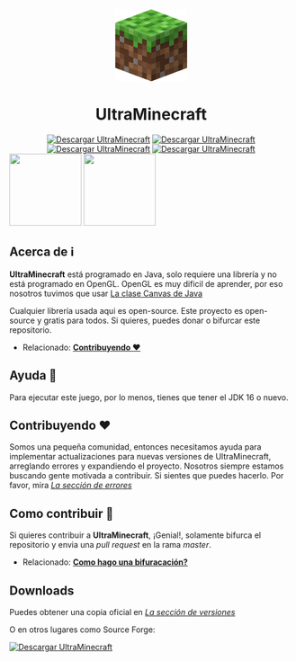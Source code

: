 <div align="center">
	<img src="https://github.com/CiroDOS/UltraMinecraft/blob/master/.github/assets/images/ultraminecraft_icon.png?raw=true" alt="" height="128" width="128" />
	<h1>UltraMinecraft</h1>
</div>

<div align="center">
	<a href="https://sourceforge.net/projects/ultraminecraft/files/latest/download"><img alt="Descargar UltraMinecraft" src="https://img.shields.io/sourceforge/dm/ultraminecraft.svg" /></a>
	<a href="https://sourceforge.net/projects/ultraminecraft/files/latest/download"><img alt="Descargar UltraMinecraft" src="https://img.shields.io/sourceforge/dw/ultraminecraft.svg" /></a>
	<a href="https://sourceforge.net/projects/ultraminecraft/files/latest/download"><img alt="Descargar UltraMinecraft" src="https://img.shields.io/sourceforge/dd/ultraminecraft.svg" /></a>
	<a href="https://sourceforge.net/projects/ultraminecraft/files/latest/download"><img alt="Descargar UltraMinecraft" src="https://img.shields.io/sourceforge/dt/ultraminecraft.svg" /></a>
</div>

<img src="https://sourceforge.net/cdn/syndication/badge_img/3650653/oss-users-love-us-black" height="128px" width="128px" />
<img src="https://sourceforge.net/cdn/syndication/badge_img/3650653/oss-community-choice-black" height="128px" width="128px" />

## Acerca de ℹ️
**UltraMinecraft** está programado en Java, solo requiere una librería y no está programado en OpenGL. OpenGL es muy dificil de aprender, por eso nosotros tuvimos que usar [La clase Canvas de Java](https://docs.oracle.com/javase/8/docs/api/java/awt/Canvas.html)

Cualquier librería usada aqui es open-source. Este proyecto es open-source y gratis para todos. Si quieres, puedes donar o bifurcar este repositorio.

- Relacionado: [**Contribuyendo ❤️**](#contribuyendo-️❤️)

## Ayuda 🙋
Para ejecutar este juego, por lo menos, tienes que tener el JDK 16 o nuevo.

## Contribuyendo ❤️
Somos una pequeña comunidad, entonces necesitamos ayuda para implementar actualizaciones para nuevas versiones de UltraMinecraft, arreglando errores y expandiendo el proyecto. Nosotros siempre estamos buscando gente motivada a contribuir. Si sientes que puedes hacerlo. Por favor, mira [*La sección de errores*](https://github.com/CiroDOS/UltraMinecraft/issues)

## Como contribuir 📝
Si quieres contribuir a **UltraMinecraft**, ¡Genial!, solamente bifurca el repositorio y envia una *pull request* en la rama *master*.

- Relacionado: [**Como hago una bifuracación?**](https://docs.github.com/es/get-started/quickstart/fork-a-repo)

## Downloads
Puedes obtener una copia oficial en [*La sección de versiones*](https://github.com/CiroDOS/UltraMinecraft/releases/latest)

O en otros lugares como Source Forge:

[![Descargar UltraMinecraft](https://a.fsdn.com/con/app/sf-download-button)](https://sourceforge.net/projects/ultraminecraft/files/latest/download)